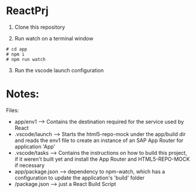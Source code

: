 # ReactPrj

1. Clone this repository

2. Run watch on a terminal window
```
# cd app
# npm i
# npm run watch
```
3. Run the vscode launch configuration

Notes:
=======
Files:
- app/env1 --> Contains the destination required for the service used by React
- .vscode/launch --> Starts the html5-repo-mock under the app/build dir and reads the env1 file to create an instance of an SAP App Router for application 'App'
- .vscode/tasks --> Contains the instructions on how to build this project, if it weren't built yet and install the App Router and HTML5-REPO-MOCK if necessary
- app/package.json --> dependency to npm-watch, which has a configuration to update the application's 'build' folder
- /package.json --> just a React Build Script
  
